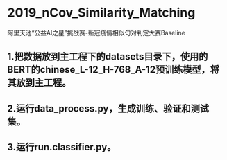 # 2019_nCov_Similarity_Matching
阿里天池“公益AI之星”挑战赛-新冠疫情相似句对判定大赛Baseline

## 1.把数据放到主工程下的datasets目录下，使用的BERT的chinese_L-12_H-768_A-12预训练模型，将其放到主工程。
## 2.运行data_process.py，生成训练、验证和测试集。
## 3.运行run.classifier.py。
